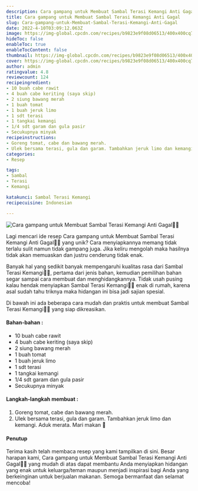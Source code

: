 ```yaml
---
description: Cara gampang untuk Membuat Sambal Terasi Kemangi Anti Gagal"
title: Cara gampang untuk Membuat Sambal Terasi Kemangi Anti Gagal
slug: Cara-gampang-untuk-Membuat-Sambal-Terasi-Kemangi-Anti-Gagal
date: 2022-4-10T03:09:12.063Z
image: https://img-global.cpcdn.com/recipes/b9823e9f08d06513/400x400cq70/photo.jpg
hideToc: false
enableToc: true
enableTocContent: false
thumbnail: https://img-global.cpcdn.com/recipes/b9823e9f08d06513/400x400cq70/photo.jpg
cover: https://img-global.cpcdn.com/recipes/b9823e9f08d06513/400x400cq70/photo.jpg
author: admin
ratingvalue: 4.8
reviewcount: 124
recipeingredient:
- 10 buah cabe rawit
- 4 buah cabe keriting (saya skip)
- 2 siung bawang merah
- 1 buah tomat
- 1 buah jeruk limo
- 1 sdt terasi
- 1 tangkai kemangi
- 1/4 sdt garam dan gula pasir
- Secukupnya minyak
recipeinstructions:
- Goreng tomat, cabe dan bawang merah.
- Ulek bersama terasi, gula dan garam. Tambahkan jeruk limo dan kemangi. Aduk merata. Mari makan 🥰
categories:
- Resep

tags:
- Sambal
- Terasi
- Kemangi

katakunci: Sambal Terasi Kemangi
recipecuisine: Indonesian

---
```


![Cara gampang untuk Membuat Sambal Terasi Kemangi Anti Gagal👩‍🍳](https://img-global.cpcdn.com/recipes/b9823e9f08d06513/400x400cq70/photo.jpg)

Lagi mencari ide resep Cara gampang untuk Membuat Sambal Terasi Kemangi Anti Gagal👩‍🍳 yang unik? Cara menyiapkannya memang tidak terlalu sulit namun tidak gampang juga. Jika keliru mengolah maka hasilnya tidak akan memuaskan dan justru cenderung tidak enak.

Banyak hal yang sedikit banyak mempengaruhi kualitas rasa dari Sambal Terasi Kemangi👩‍🍳, pertama dari jenis bahan, kemudian pemilihan bahan segar sampai cara membuat dan menghidangkannya. Tidak usah pusing kalau hendak menyiapkan Sambal Terasi Kemangi👩‍🍳 enak di rumah, karena asal sudah tahu triknya maka hidangan ini bisa jadi sajian spesial.

Di bawah ini ada beberapa cara mudah dan praktis untuk membuat Sambal Terasi Kemangi👩‍🍳 yang siap dikreasikan.

<!--inarticleads1-->

#### Bahan-bahan :

- 10 buah cabe rawit
- 4 buah cabe keriting (saya skip)
- 2 siung bawang merah
- 1 buah tomat
- 1 buah jeruk limo
- 1 sdt terasi
- 1 tangkai kemangi
- 1/4 sdt garam dan gula pasir
- Secukupnya minyak

<!--inarticleads2-->

#### Langkah-langkah membuat :

1. Goreng tomat, cabe dan bawang merah.
1. Ulek bersama terasi, gula dan garam. Tambahkan jeruk limo dan kemangi. Aduk merata. Mari makan 🥰

#### Penutup

Terima kasih telah membaca resep yang kami tampilkan di sini. Besar harapan kami, Cara gampang untuk Membuat Sambal Terasi Kemangi Anti Gagal👩‍🍳 yang mudah di atas dapat membantu Anda menyiapkan hidangan yang enak untuk keluarga/teman maupun menjadi inspirasi bagi Anda yang berkeinginan untuk berjualan makanan. Semoga bermanfaat dan selamat mencoba!